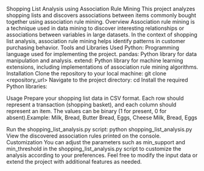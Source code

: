 Shopping List Analysis using Association Rule Mining
This project analyzes shopping lists and discovers associations between items commonly bought together using association rule mining.
Overview
Association rule mining is a technique used in data mining to discover interesting relationships or associations between variables in large datasets. In the context of shopping list analysis, association rule mining helps identify patterns in customer purchasing behavior.
Tools and Libraries Used
Python: Programming language used for implementing the project.
pandas: Python library for data manipulation and analysis.
extend: Python library for machine learning extensions, including implementations of association rule mining algorithms.
Installation
Clone the repository to your local machine:
git clone <repository_url>
Navigate to the project directory:
cd Install the required Python libraries:

Usage
Prepare your shopping list data in CSV format. Each row should represent a transaction (shopping basket), and each column should represent an item. The values can be binary (1 for present, 0 for absent).Example:
Milk, Bread, Butter
Bread, Eggs, Cheese
Milk, Bread, Eggs


Run the shopping_list_analysis.py script:
python shopping_list_analysis.py
View the discovered association rules printed on the console.
Customization
You can adjust the parameters such as min_support and min_threshold in the shopping_list_analysis.py script to customize the analysis according to your preferences.
Feel free to modify the input data or extend the project with additional features as needed.
